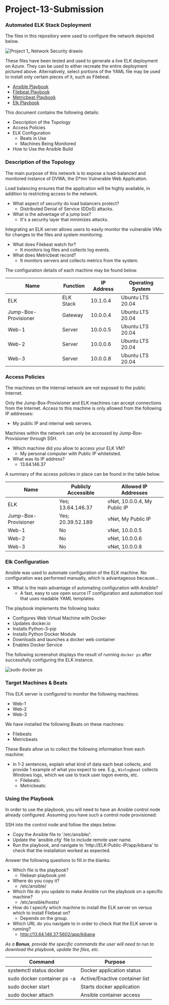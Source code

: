 # Project-13-Submission

### Automated ELK Stack Deployment

The files in this repository were used to configure the network depicted below.

![Project 1_ Network Security drawio](https://user-images.githubusercontent.com/93627049/157345218-66c875d7-8efe-4412-98b5-ef9b20eb0dad.png)

These files have been tested and used to generate a live ELK deployment on Azure. They can be used to either recreate the entire deployment pictured above. Alternatively, select portions of the YAML file may be used to install only certain pieces of it, such as Filebeat.

- [Ansible Playbook](/Ansible/pentest.yml)
- [Filebeat Playbook](/Ansible/filebeat-playbook.yml)
- [Metricbeat Playbook](/Ansible/metricbeat-playbook.yml)
- [Elk Playbook](/Ansible/install-elk.yml)

This document contains the following details:
- Description of the Topology
- Access Policies
- ELK Configuration
  - Beats in Use
  - Machines Being Monitored
- How to Use the Ansible Build


### Description of the Topology

The main purpose of this network is to expose a load-balanced and monitored instance of DVWA, the D*mn Vulnerable Web Application.

Load balancing ensures that the application will be highly available, in addition to restricting access to the network.
- What aspect of security do load balancers protect?
  - Distributed Denial of Service (DDoS) attacks.
- What is the advantage of a jump box?
  - It's a security layer that minimizes attacks.

Integrating an ELK server allows users to easily monitor the vulnerable VMs for changes to the files and system monitoring.
- What does Filebeat watch for?
  - It monitors log files and collects log events.
- What does Metricbeat record?
  - It monitors servers and collects metrics from the system.

The configuration details of each machine may be found below.

| Name                 | Function  | IP Address | Operating System |
|----------------------|-----------|------------|------------------|
| ELK                  | ELK Stack | 10.1.0.4   | Ubuntu LTS 20.04 |
| Jump-Box-Provisioner | Gateway   | 10.0.0.4   | Ubuntu LTS 20.04 |
| Web-1                | Server    | 10.0.0.5   | Ubuntu LTS 20.04 |
| Web-2                | Server    | 10.0.0.6   | Ubuntu LTS 20.04 |
| Web-3                | Server    | 10.0.0.8   | Ubuntu LTS 20.04 |


### Access Policies

The machines on the internal network are not exposed to the public Internet. 

Only the Jump-Box-Provisioner and ELK machines can accept connections from the Internet. Access to this machine is only allowed from the following IP addresses:
- My public IP and internal web servers.

Machines within the network can only be accessed by Jump-Box-Provisioner through SSH.
- Which machine did you allow to access your ELK VM?
  - My personal computer with Public IP whitelisted.
- What was its IP address?
  - 13.64.146.37

A summary of the access policies in place can be found in the table below.

| Name                 | Publicly Accessible | Allowed IP Addresses         |
|----------------------|---------------------|------------------------------|
| ELK                  | Yes; 13.64.146.37   | vNet, 10.0.0.4, My Public IP |
| Jump-Box-Provisioner | Yes; 20.39.52.189   | vNet, My Public IP           |
| Web-1                | No                  | vNet, 10.0.0.5               |
| Web-2                | No                  | vNet, 10.0.0.6               |
| Web-3                | No                  | vNet, 10.0.0.8               |


### Elk Configuration

Ansible was used to automate configuration of the ELK machine. No configuration was performed manually, which is advantageous because...
- What is the main advantage of automating configuration with Ansible?
  - A fast, easy to use open source IT configuration and automation tool that uses readable YAML templates.

The playbook implements the following tasks:
- Configures Web Virtual Machine with Docker
- Updates docker.io
- Installs Python-3-pip
- Installs Python Docker Module
- Downloads and launches a docker web container
- Enables Docker Service

The following screenshot displays the result of running `docker ps` after successfully configuring the ELK instance.

![sudo docker ps](https://user-images.githubusercontent.com/93627049/157364642-ba57f4c1-f05e-4080-a4c4-70ab44bb408d.PNG)

### Target Machines & Beats

This ELK server is configured to monitor the following machines:
- Web-1
- Web-2
- Web-3

We have installed the following Beats on these machines:
- Filebeats
- Metricbeats

These Beats allow us to collect the following information from each machine:

- In 1-2 sentences, explain what kind of data each beat collects, and provide 1 example of what you expect to see. E.g., `Winlogbeat` collects Windows logs, which we use to track user logon events, etc.
  - Filebeats: 
  - Metricbeats:


### Using the Playbook

In order to use the playbook, you will need to have an Ansible control node already configured. Assuming you have such a control node provisioned: 

SSH into the control node and follow the steps below:
- Copy the Ansible file to '/etc/ansible/'.
- Update the 'ansible.cfg' file to include remote user name.
- Run the playbook, and navigate to 'http://ELK-Public-IP/app/kibana' to check that the installation worked as expected.

Answer the following questions to fill in the blanks:
- Which file is the playbook?
  - filebeat-playbook.yml
- Where do you copy it?
  - /etc/ansible/
- Which file do you update to make Ansible run the playbook on a specific machine?
  - /etc/ansible/hosts/
- How do I specify which machine to install the ELK server on versus which to install Filebeat on?
  - Depends on the group.
- Which URL do you navigate to in order to check that the ELK server is running?
  - http://13.64.146.37:5602/app/kibana

 _As a **Bonus**, provide the specific commands the user will need to run to download the playbook, update the files, etc._
 
 | Command                             | Purpose
 |-------------------------------------|--------------------------------|
 | systemctl status docker             | Docker application status      |
 | sudo docker container ps -a         | Active/Enactive container list |
 | sudo docker start <container name>  | Starts docker application      |
 | sudo docker attach <container name> | Ansible container access       |

